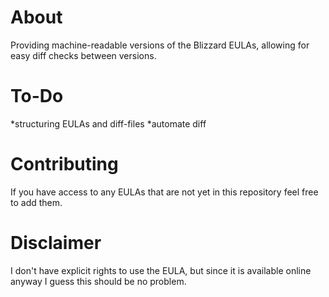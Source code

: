 # About
Providing machine-readable versions of the Blizzard EULAs, allowing for easy diff checks between versions. 

# To-Do
*structuring EULAs and diff-files
*automate diff

# Contributing
If you have access to any EULAs that are not yet in this repository feel free to add them. 

# Disclaimer
I don't have explicit rights to use the EULA, but since it is available online anyway I guess this should be no problem. 
